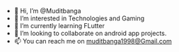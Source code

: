 - 👋 Hi, I’m @Muditbanga
- 👀 I’m interested in Technologies and Gaming 
- 🌱 I’m currently learning FLutter
- 💞️ I’m looking to collaborate on android app projects.
- 📫 You can reach me on muditbanga1998@Gmail.com
